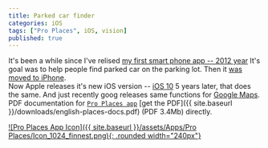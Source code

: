 ```yaml
---
title: Parked car finder
categories: iOS
tags: ["Pro Places", iOS, vision]
published: true
---
```

It's been a while since I've relised [my first smart phone app -- 2012 year](http://timurtatarshaov.me/projects/app/megafinder.html) It's goal was to help people find parked car on the parking lot. Then it [was moved to iPhone](http://timurtatarshaov.me/projects/app/spottyfinder.html).  
Now Apple releases it's new iOS version -- [iOS 10](http://appleinsider.com/articles/16/06/14/inside-ios-10-apple-maps-will-remember-where-you-parked-your-car) 5 years later, that does the same. And just recently goog releases same functions for [Google Maps](https://techcrunch.com/2017/03/20/google-maps-lets-you-record-your-parking-location-time-left-at-the-meter/).  
PDF documentation for [`Pro Places app`][pro-places] [get the PDF]({{ site.baseurl }}/downloads/english-places-docs.pdf) (PDF 3.4Mb) directly.

[![Pro Places App Icon]({{ site.baseurl }}/assets/Apps/Pro Places/Icon_1024_finnest.png){: .rounded width="240px"}][pro-places]

[pro-places]: https://itunes.apple.com/us/app/pro-places/id948166579
